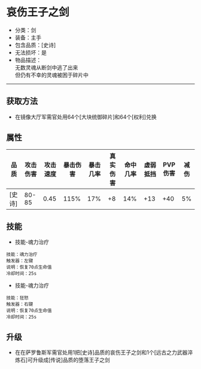 # 哀伤王子之剑
* 分类：剑
* 装备：主手
* 包含品质：[史诗]
* 无法损坏：是
* 物品描述：<br/>
无数灵魂从断剑中逃了出来<br/>
但仍有不幸的灵魂被困于碎片中
---
## 获取方法
* 在镜像大厅军需官处用64个[大块统御碎片]和64个[权利]兑换
## 属性
|品质|攻击伤害|攻击速度|暴击伤害|暴击几率|真实伤害|命中几率|虚弱抵挡|PVP伤害|减伤|
|----|----|----|----|----|----|----|----|----|----|
|[史诗]|80-85|0.45|115%|17%|+8|14%|+13|+40|5%|
## 技能
* 技能-魂力治疗
```
技能：魂力治疗
触发器：左键
说明：恢复70点生命值
冷却时间：25s
```
* 技能-魂力治疗
```
技能：狂怒
触发器：右键
说明：恢复70点生命值
冷却时间：25s
```
## 升级
* 在在萨罗鲁斯军需官处用1把[史诗]品质的哀伤王子之剑和1个[远古之力武器淬炼石]可升级成[传说]品质的堕落王子之剑
